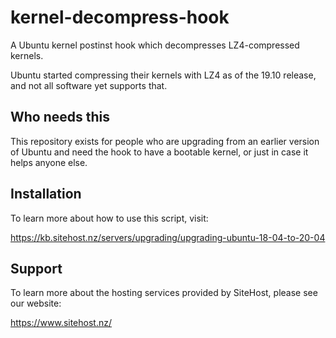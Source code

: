 # kernel-decompress-hook

A Ubuntu kernel postinst hook which decompresses LZ4-compressed kernels.

Ubuntu started compressing their kernels with LZ4 as of the 19.10 release, and not all software yet supports that.

## Who needs this

This repository exists for people who are upgrading from an earlier version of Ubuntu and need the hook to have a bootable kernel, or just in case it helps anyone else.

## Installation

To learn more about how to use this script, visit:

https://kb.sitehost.nz/servers/upgrading/upgrading-ubuntu-18-04-to-20-04

## Support

To learn more about the hosting services provided by SiteHost, please see our website:

https://www.sitehost.nz/
